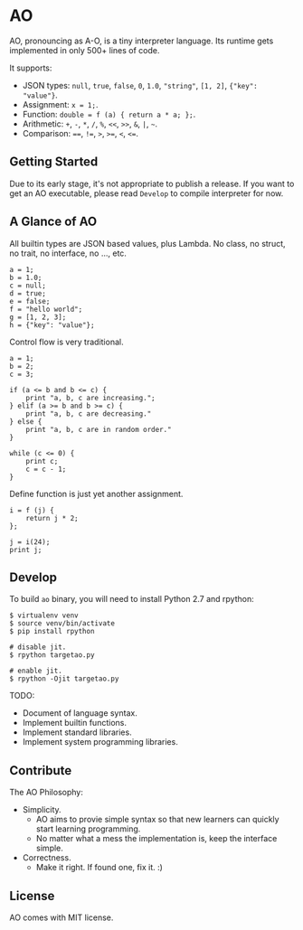 # AO

AO, pronouncing as A-O, is a tiny interpreter language.
Its runtime gets implemented in only 500+ lines of code.

It supports:

* JSON types: `null`, `true`, `false`, `0`, `1.0`, `"string"`, `[1, 2]`, `{"key": "value"}`.
* Assignment: `x = 1;`.
* Function: `double = f (a) { return a * a; };`.
* Arithmetic: `+`, `-`, `*`, `/`, `%`, `<<`, `>>`, `&`, `|`, `~`.
* Comparison: `==`, `!=`, `>`, `>=`, `<`, `<=`.

## Getting Started

Due to its early stage, it's not appropriate to publish a release.
If you want to get an AO executable, please read `Develop` to compile interpreter for now.

## A Glance of AO

All builtin types are JSON based values, plus Lambda.
No class, no struct, no trait, no interface, no ..., etc.

```
a = 1;
b = 1.0;
c = null;
d = true;
e = false;
f = "hello world";
g = [1, 2, 3];
h = {"key": "value"};
```

Control flow is very traditional.

```
a = 1;
b = 2;
c = 3;

if (a <= b and b <= c) {
    print "a, b, c are increasing.";
} elif (a >= b and b >= c) {
    print "a, b, c are decreasing."
} else {
    print "a, b, c are in random order."
}

while (c <= 0) {
    print c;
    c = c - 1;
}
```

Define function is just yet another assignment.

```
i = f (j) {
    return j * 2;
};

j = i(24);
print j;
```

## Develop

To build `ao` binary, you will need to install Python 2.7 and rpython:

```
$ virtualenv venv
$ source venv/bin/activate
$ pip install rpython

# disable jit.
$ rpython targetao.py

# enable jit.
$ rpython -Ojit targetao.py
```

TODO:

* Document of language syntax.
* Implement builtin functions.
* Implement standard libraries.
* Implement system programming libraries.

## Contribute

The AO Philosophy:

* Simplicity.
    * AO aims to provie simple syntax so that new learners can quickly start learning programming.
    * No matter what a mess the implementation is, keep the interface simple.
* Correctness.
    * Make it right. If found one, fix it. :)

## License

AO comes with MIT license.

